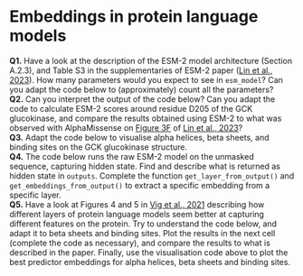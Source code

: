 # Embeddings in protein language models  
**Q1.** Have a look at the description of the ESM-2 model architecture (Section A.2.3), and Table S3 in the supplementaries of ESM-2 paper ([Lin et al., 2023](https://doi.org/10.1126/science.ade2574)). How many parameters would you expect to see in `esm_model`? Can you adapt the code below to (approximately) count all the parameters?  
**Q2.** Can you interpret the output of the code below? Can you adapt the code to calculate ESM-2 scores around residue D205 of the GCK glucokinase, and compare the results obtained using ESM-2 to what was observed with AlphaMissense on [Figure 3F](https://www.science.org/doi/10.1126/science.adg7492#sec-5) of [Lin et al., 2023](https://doi.org/10.1126/science.ade2574)?  
**Q3.** Adapt the code below to visualise alpha helices, beta sheets, and binding sites on the GCK glucokinase structure.  
**Q4.** The code below runs the raw ESM-2 model on the unmasked sequence, capturing hidden state. Find and describe what is returned as hidden state in `outputs`. Complete the function `get_layer_from_output()` and `get_embeddings_from_output()` to extract a specific embedding from a specific layer.  
**Q5.** Have a look at Figures 4 and 5 in [Vig et al., 2021](https://doi.org/10.48550/arXiv.2006.15222) describing how different layers of protein language models seem better at capturing different features on the protein. Try to understand the code below, and adapt it to beta sheets and binding sites. Plot the results in the next cell (complete the code as necessary), and compare the results to what is described in the paper. Finally, use the visualisation code above to plot the best predictor embeddings for alpha helices, beta sheets and binding sites.  
